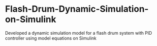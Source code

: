 # Flash-Drum-Dynamic-Simulation-on-Simulink
Developed a dynamic simulation model for a flash drum system with PID controller using model equations on Simulink
